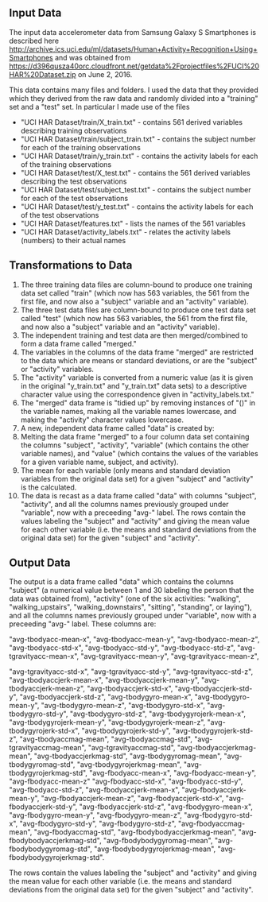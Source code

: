 ## Input Data
The input data accelerometer data from Samsung Galaxy S Smartphones is described here http://archive.ics.uci.edu/ml/datasets/Human+Activity+Recognition+Using+Smartphones and was obtained from https://d396qusza40orc.cloudfront.net/getdata%2Fprojectfiles%2FUCI%20HAR%20Dataset.zip on June 2, 2016.

This data contains many files and folders.  I used the data that they provided which they derived from the raw data and randomly divided into a "training" set and a "test" set.  In particular I made use of the files

* "UCI HAR Dataset/train/X_train.txt" - contains 561 derived variables describing training observations
* "UCI HAR Dataset/train/subject_train.txt" - contains the subject number for each of the training observations
* "UCI HAR Dataset/train/y_train.txt" - contains the activity labels for each of the training observations
* "UCI HAR Dataset/test/X_test.txt" - contains the 561 derived variables describing the test observations
* "UCI HAR Dataset/test/subject_test.txt" - contains the subject number for each of the test observations
* "UCI HAR Dataset/test/y_test.txt" - contains the activity labels for each of the test observations
* "UCI HAR Dataset/features.txt" - lists the names of the 561 variables
* "UCI HAR Dataset/activity_labels.txt" - relates the activity labels (numbers) to their actual names

## Transformations to Data

1. The three training data files are column-bound to produce one training data set called "train" (which now has 563 variables, the 561 from the first file, and now also a "subject" variable and an "activity" variable).
2. The three test data files are column-bound to produce one test data set called "test" (which now has 563 variables, the 561 from the first file, and now also a "subject" variable and an "activity" variable).
3. The independent training and test data are then merged/combined to form a data frame called "merged."
4. The variables in the columns of the data frame "merged" are restricted to the data which are means or standard deviations, or are the "subject" or "activity" variables.
5. The "activity" variable is converted from a numeric value (as it is given in the original "y_train.txt" and "y_train.txt" data sets) to a descriptive character value using the correspondence given in "activity_labels.txt."
6. The "merged" data frame is "tidied up" by removing instances of "()" in the variable names, making all the variable names lowercase, and making the "activity" character values lowercase.
7. A new, independent data frame called "data" is created by:
  1. Melting the data frame "merged" to a four column data set containing the columns "subject", "activity", "variable" (which contains the other variable names), and "value" (which contains the values of the variables for a given variable name, subject, and activity).
  2. The mean for each variable (only means and standard deviation variables from the original data set) for a given "subject" and "activity" is the calculated.
  3. The data is recast as a data frame called "data" with columns "subject", "activity", and all the columns names previously grouped under "variable", now with a preceeding "avg-" label.  The rows contain the values labeling the "subject" and "activity" and giving the mean value for each other variable (i.e. the means and standard deviations from the original data set) for the given "subject" and "activity".

## Output Data

The output is a data frame called "data" which contains the columns "subject" (a numerical value between 1 and 30 labeling the person that the data was obtained from), "activity" (one of the six activities: "walking", "walking_upstairs", "walking_downstairs", "sitting", "standing", or laying"), and all the columns names previously grouped under "variable", now with a preceeding "avg-" label.  These columns are:

"avg-tbodyacc-mean-x", "avg-tbodyacc-mean-y", "avg-tbodyacc-mean-z",
"avg-tbodyacc-std-x", "avg-tbodyacc-std-y", "avg-tbodyacc-std-z",
"avg-tgravityacc-mean-x", "avg-tgravityacc-mean-y", "avg-tgravityacc-mean-z",

"avg-tgravityacc-std-x", "avg-tgravityacc-std-y", "avg-tgravityacc-std-z", 
"avg-tbodyaccjerk-mean-x", "avg-tbodyaccjerk-mean-y", "avg-tbodyaccjerk-mean-z",
"avg-tbodyaccjerk-std-x", "avg-tbodyaccjerk-std-y", "avg-tbodyaccjerk-std-z",
"avg-tbodygyro-mean-x", "avg-tbodygyro-mean-y", "avg-tbodygyro-mean-z",
"avg-tbodygyro-std-x", "avg-tbodygyro-std-y", "avg-tbodygyro-std-z",
"avg-tbodygyrojerk-mean-x", "avg-tbodygyrojerk-mean-y", "avg-tbodygyrojerk-mean-z",
"avg-tbodygyrojerk-std-x", "avg-tbodygyrojerk-std-y", "avg-tbodygyrojerk-std-z",
"avg-tbodyaccmag-mean", "avg-tbodyaccmag-std", 
"avg-tgravityaccmag-mean", "avg-tgravityaccmag-std",
"avg-tbodyaccjerkmag-mean", "avg-tbodyaccjerkmag-std",
"avg-tbodygyromag-mean", "avg-tbodygyromag-std",
"avg-tbodygyrojerkmag-mean", "avg-tbodygyrojerkmag-std",
"avg-fbodyacc-mean-x", "avg-fbodyacc-mean-y", "avg-fbodyacc-mean-z"
"avg-fbodyacc-std-x", "avg-fbodyacc-std-y", "avg-fbodyacc-std-z",
"avg-fbodyaccjerk-mean-x", "avg-fbodyaccjerk-mean-y", "avg-fbodyaccjerk-mean-z",
"avg-fbodyaccjerk-std-x", "avg-fbodyaccjerk-std-y", "avg-fbodyaccjerk-std-z",
"avg-fbodygyro-mean-x", "avg-fbodygyro-mean-y", "avg-fbodygyro-mean-z",
"avg-fbodygyro-std-x", "avg-fbodygyro-std-y", "avg-fbodygyro-std-z",
"avg-fbodyaccmag-mean", "avg-fbodyaccmag-std",
"avg-fbodybodyaccjerkmag-mean", "avg-fbodybodyaccjerkmag-std",
"avg-fbodybodygyromag-mean", "avg-fbodybodygyromag-std",
"avg-fbodybodygyrojerkmag-mean", "avg-fbodybodygyrojerkmag-std".

The rows contain the values labeling the "subject" and "activity" and giving the mean value for each other variable (i.e. the means and standard deviations from the original data set) for the given "subject" and "activity".
